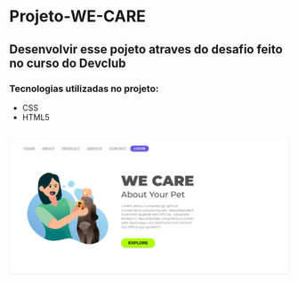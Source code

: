 <h1>Projeto-WE-CARE</h1>

<h2>Desenvolvir esse pojeto atraves do desafio feito no curso do Devclub</h2>

<h3>Tecnologias utilizadas no projeto:</h3>

<ul>

  <li>CSS</li>
  <li>HTML5</li>
  
</ul>

<br> 

<img src="https://github.com/RoberioAlves/Projeto-WE-CARE/blob/main/acess/Captura%20de%20tela%202023-12-05%20155319.png?raw=true"/>
